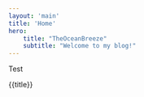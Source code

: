 ```yaml
---
layout: 'main'
title: 'Home'
hero:
    title: "TheOceanBreeze"
    subtitle: "Welcome to my blog!"
---
```

Test

{{title}}